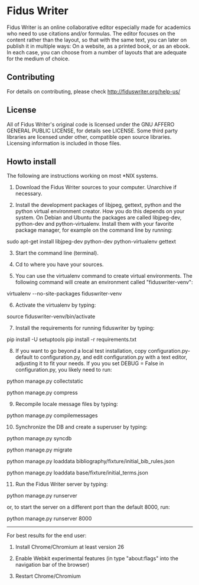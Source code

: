 Fidus Writer 
===========

Fidus Writer is an online collaborative editor especially made for academics who need to use citations and/or formulas. The editor focuses on the content rather than the layout, so that with the same text, you can later on publish it in multiple ways: On a website, as a printed book, or as an ebook. In each case, you can choose from a number of layouts that are adequate for the medium of choice.


Contributing
----

For details on contributing, please check http://fiduswriter.org/help-us/


License
----

All of Fidus Writer's original code is licensed under the GNU AFFERO GENERAL PUBLIC LICENSE, for details see LICENSE. Some third party libraries are licensed under other, compatible open source libraries. Licensing information is included in those files.


Howto install
----

The following are instructions working on most *NIX systems.

1. Download the Fidus Writer sources to your computer. Unarchive if necessary.

2. Install the development packages of libjpeg, gettext, python and the python virtual environment creator. How you do this depends on your system. On Debian and Ubuntu the packages are called libjpeg-dev, python-dev and python-virtualenv. Install them with your favorite package manager, for example on the command line by running:

  sudo apt-get install libjpeg-dev python-dev python-virtualenv gettext

3. Start the command line (terminal).

4. Cd to where you have your sources.

5. You can use the virtualenv command to create virtual environments. The following command will create an environment called "fiduswriter-venv":

  virtualenv  --no-site-packages fiduswriter-venv

6. Activate the virtualenv by typing:

  source fiduswriter-venv/bin/activate

7. Install the requirements for running  fiduswriter by typing:

  pip install -U setuptools
  pip install -r requirements.txt

8. If you want to go beyond a local test installation, copy configuration.py-default to configuration.py, and edit configuration.py with a text editor, adjusting it to fit your needs. 
   If you you set DEBUG = False in configuration.py, you likely need to run:

  python manage.py collectstatic
  
  python manage.py compress 

9. Recompile locale message files by typing:

  python manage.py compilemessages

10. Synchronize the DB and create a superuser by typing:

  python manage.py syncdb

  python manage.py migrate

  python manage.py loaddata bibliography/fixture/initial_bib_rules.json

  python manage.py loaddata base/fixture/initial_terms.json

11. Run the Fidus Writer server by typing:

  python manage.py runserver

  or, to start the server on a different port than the default 8000, run:

  python manage.py runserver 8000

- - - - - -

For best results for the end user:

1. Install Chrome/Chromium at least version 26

2. Enable Webkit experimental features (in type "about:flags" into the navigation bar of the browser)

3. Restart Chrome/Chromium
